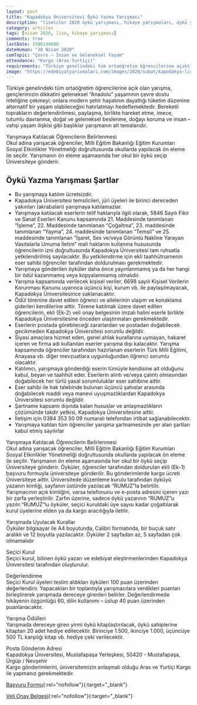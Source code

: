 ```yaml
---
layout: post
title: "Kapadokya Üniversitesi Öykü Yazma Yarışması"
description: "liseliler 2020 öykü yarışması, hikaye yarışmaları, öykü yarışması"
category: articles
tags: [nisan 2020, lise, hikaye yarışması]
comments: true
lastDate: 1588194000
dateHuman: "30 Nisan 2020"
comTopic: "Çevre – İnsan ve Geleneksel Yaşam"
attendance: "Kargo (Aras-Yurtiçi)"
requirements: "Türkiye genelindeki tüm ortaöğretim öğrencilerine açıktır"
image: "https://edebiyatyarismalari.com/images/2020/subat/kapodakya-liseliler-oyku-yarismasi.jpg"
---
```


Türkiye genelindeki tüm ortaöğretim öğrencilerine açık olan yarışma, gençlerimizin dikkatini geleneksel “Anadolu” yaşamının çevre dostu niteliğine çekmeyi; onlara modern şehir hayatının dayattığı tüketim düzenine alternatif bir yaşam olabileceğini hatırlatmayı hedeflemektedir. Bereketli toprakların değerlendirilmesi, paylaşma, birlikte hareket etme, imece, tutumlu davranma, doğal ve geleneksel beslenme, doğayı koruma ve insan – vahşi yaşam ilişkisi gibi başlıklar yarışmanın alt temalarıdır.  

Yarışmaya Katılacak Öğrencilerin Belirlenmesi  
Okul adına yarışacak öğrenciler, Milli Eğitim Bakanlığı Eğitim Kurumları Sosyal Etkinlikler Yönetmeliği doğrultusunda okullarda yapılacak ön eleme ile seçilir. Yarışmanın ön eleme aşamasında her okul bir öykü seçip Üniversiteye gönderir.  

## Öykü Yazma Yarışması Şartlar
- Bu yarışmaya katılım ücretsizdir.
- Kapadokya Üniversitesi temsilcileri, jüri üyeleri ile birinci dereceden yakınları (akrabaları) yarışmaya katılamazlar.
- Yarışmaya katılacak eserlerin telif haklarıyla ilgili olarak, 5846 Sayılı Fikir ve Sanat Eserleri Kanunu kapsamında 21. Maddesinde tanımlanan “İşleme”, 22. Maddesinde tanımlanan “Çoğaltma”, 23. maddesinde tanımlanan “Yayma”, 24. maddesinde tanımlanan “Temsil” ve 25. maddesinde tanımlanan “İşaret, Ses ve/veya Görüntü Nakline Yarayan Vasıtalarla Umuma İletim” mali haklarını kullanma hususunda öğrencilerin izni doğrultusunda Kapadokya
Üniversitesi tam ruhsatla yetkilendirilmiş sayılacaktır. Bu yetkilendirme için ekli taahhütnamenin eser sahibi öğrenciler tarafından doldurulması gerekmektedir.
- Yarışmaya gönderilen öyküler daha önce yayınlanmamış ya da her hangi bir ödül kazanmamış veya kopyalanmamış olmalıdır.
- Yarışma kapsamında verilecek kişisel veriler, 6698 sayılı Kişisel Verilerin Korunması Kanunu uyarınca üçüncü kişi, kurum vb. ile paylaşılmayacak, Kapadokya Üniversitesince saklanacaktır.
- Ödül törenine davet edilen öğrenci ve ailelerinin ulaşım ve konaklama giderleri kendilerine aittir. Törene katılmak üzere davet edilen öğrencilerin, ekli (Ek-2) veli onay belgesinin imzalı halini eserle birlikte Kapadokya Üniversitesine önceden ulaştırmaları gerekmektedir.
- Eserlerin postada görebileceği zararlardan ve postadan doğabilecek gecikmeden Kapadokya Üniversitesi sorumlu değildir.
- Siyasi amaçlara hizmet eden, genel ahlak kurallarına uymayan, hakaret içeren ve firma adı kullanılan eserler yarışma dışı kalacaktır. Yarışma kapsamında öğrenciler tarafından hazırlanan eserlerin Türk Milli Eğitimi, Anayasa vb. diğer mevzuatlara uygunluğundan öğrenci sorumlu olacaktır.
- Katılımcı, yarışmaya gönderdiği eserin tümüyle kendisine ait olduğunu kabul, beyan ve taahhüt eder. Eserlerin alıntı ve/veya çalıntı olmasından doğabilecek her türlü yasal sorumluluklar eser sahibine aittir.
- Eser sahibi ile hak talebinde bulunan üçüncü şahıslar arasında doğabilecek maddi veya manevi uyuşmazlıklardan Kapadokya Üniversitesi sorumlu değildir.
- Şartname kapsamı dışında kalan hususlar ve anlaşmazlıkların çözümünde takdir yetkisi, Kapadokya Üniversitesine aittir.
- İletişim için 0384 353 50 09 numaralı telefondan irtibat sağlanabilecektir.
- Yarışmaya katılan tüm öğrenciler yarışma şartnamesinde yer alan şartları kabul etmiş sayılırlar

Yarışmaya Katılacak Öğrencilerin Belirlenmesi  
Okul adına yarışacak öğrenciler, Milli Eğitim Bakanlığı Eğitim Kurumları Sosyal Etkinlikler Yönetmeliği doğrultusunda okullarda yapılacak ön eleme ile seçilir. Yarışmanın ön eleme aşamasında her okul bir öykü seçip Üniversiteye gönderir. Öyküler, öğrenciler tarafından doldurulan ekli (Ek-1) başvuru formuyla üniversiteye gönderilir. Bu gönderimlerde kargo ücreti Üniversiteye aittir. Üniversitede düzenleme kurulu tarafından öyküyü yazanın kimliği, sayfanın üstünde yazılacak “RUMUZ”la belirtilir. Yarışmacının açık kimliğini, varsa telefonunu ve e-posta adresini içeren yazı bir zarfa yerleştirilir. Zarfın üzerine, sadece öykü yazarının “RUMUZ”u yazılır.“RUMUZ”lu öyküler, seçici kuruldaki üye sayısı kadar çoğaltılarak kurul üyelerine
elden ya da kargo aracılığıyla iletilir.

Yarışmada Uyulacak Kurallar  
Öyküler bilgisayar ile A4 boyutunda, Calibri formatında, bir buçuk satır aralıklı ve 12 boyutla yazılacaktır. Öyküler 2 sayfadan az, 5 sayfadan çok olmamalıdır  

Seçici Kurul  
Seçici kurul, bilinen öykü yazarı ve edebiyat eleştirmenlerinden Kapadokya Üniversitesi tarafından oluşturulur.  

Değerlendirme  
Seçici Kurul üyeleri teslim aldıkları öyküleri 100 puan üzerinden değerlendirir. Yapacakları bir toplantıyla yarışmacılara verdikleri puanları birleştirerek yarışmada dereceye girenleri belirler. Değerlendirmede hikâyenin özgünlüğü 60, dilin kullanımı – üslup 40 puan üzerinden puanlanacaktır.  

Yarışma Ödülleri  
Yarışmada dereceye giren yirmi öykü kitaplaştırılacak, öykü sahiplerine kitaptan 20 adet hediye edilecektir. Birinciye 1.500, ikinciye 1.000, üçüncüye 500 TL karşılığı kitap vb. hediye çeki verilecektir.  

Posta Gönderim Adresi  
Kapadokya Üniversitesi, Mustafapaşa Yerleşkesi, 50420 - Mustafapaşa, Ürgüp / Nevşehir  
Kargo gönderimlerini, üniversitemizin anlaşmalı olduğu Aras ve Yurtiçi Kargo ile yapmanız gerekmektedir.  

[Başvuru Formu](https://firebasestorage.googleapis.com/v0/b/edebiyat-yarismalari.appspot.com/o/kapadokya-oyku-yazma-yarismasi-basvuru-formu.docx?alt=media&token=2c64da9b-064c-498a-ab41-913c9b5fc8eb){:rel="nofollow"}{:target="_blank"}

[Veli Onay Belgesi](https://firebasestorage.googleapis.com/v0/b/edebiyat-yarismalari.appspot.com/o/kapadokya-oyku-yazma-yarismasi-veli-onay-belgesi.docx?alt=media&token=43dd5d75-2cff-4994-b73a-e8158826caa8){:rel="nofollow"}{:target="_blank"}